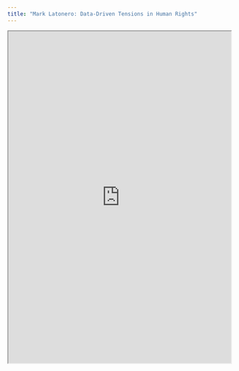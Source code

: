 ```yaml
---
title: "Mark Latonero: Data-Driven Tensions in Human Rights"
---
```



<iframe height="750" width="100%" src="https://ewelton.github.io/ktest/wiki.html#Mark%20Latonero:%20Data-Driven%20Tensions%20in%20Human%20Rights"></iframe>
